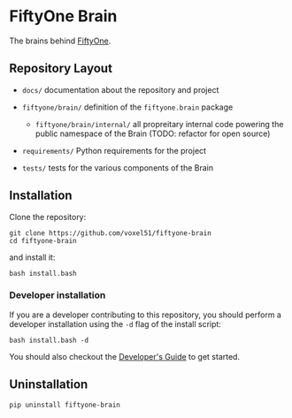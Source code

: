 # FiftyOne Brain

The brains behind [FiftyOne](https://github.com/voxel51/fiftyone).

## Repository Layout

-   `docs/` documentation about the repository and project

-   `fiftyone/brain/` definition of the `fiftyone.brain` package

    -   `fiftyone/brain/internal/` all propreitary internal code powering the
        public namespace of the Brain (TODO: refactor for open source)

-   `requirements/` Python requirements for the project

-   `tests/` tests for the various components of the Brain

## Installation

Clone the repository:

```shell
git clone https://github.com/voxel51/fiftyone-brain
cd fiftyone-brain
```

and install it:

```shell
bash install.bash
```

### Developer installation

If you are a developer contributing to this repository, you should perform a
developer installation using the `-d` flag of the install script:

```shell
bash install.bash -d
```

You should also checkout the
[Developer's Guide](https://github.com/voxel51/fiftyone-brain/blob/develop/docs/dev_guide.md)
to get started.

## Uninstallation

```shell
pip uninstall fiftyone-brain
```
